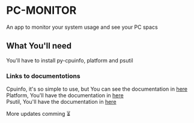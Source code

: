 # PC-MONITOR

An app to monitor your system usage and see your PC spacs

## What You'll need

You'll have to install py-cpuinfo, platform and psutil

### Links to documentotions 

Cpuinfo, it's so simple to use, but You can see the documentation in [here](https://github.com/workhorsy/py-cpuinfo)  
Platform, You'll have the documentation in [here](https://www.geeksforgeeks.org/platform-module-in-python/)  
Psutil, You'll have the documentation in [here](https://psutil.readthedocs.io/en/latest/)

More updates comming ⏳